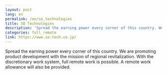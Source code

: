 ```yaml
---
layout: post
lang: en
permalink: /en/so_technologies
title: SO Technologies
description: 'Spread the earning power every corner of this country. We are promoting product development with the mission of regional revitalization.  With the discretionary work system, full remote work is possible. A remote work allowance will also be provided.'
categories: full_remote
link: https://www.so-tech.co.jp/
---
```


<p>Spread the earning power every corner of this country. We are promoting product development with the mission of regional revitalization.  With the discretionary work system, full remote work is possible. A remote work allowance will also be provided.</p>
